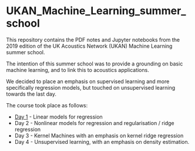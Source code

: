 # UKAN_Machine_Learning_summer_school
This repository contains the PDF notes and Jupyter notebooks from the 2019 edition of the UK Acoustics Network (UKAN) Machine Learning summer school. 


The intention of this summer school was to provide a grounding on basic machine learning, and to link this to acoustics applications. 

We decided to place an emphasis on supervised learning and more specifically regression models, but touched on unsupervised learning towards the last day. 

The course took place as follows:

 - [Day 1](https://github.com/ramon-fuentes/UKAN_Machine_Learning_summer_school/blob/master/session_1_ML_intro.pdf)  - Linear models for regression
 - Day 2 - Nonlinear models for regression and regularisation / ridge regression
 - Day 3 - Kernel Machines with an emphasis on kernel ridge regression
 - Day 4 - Unsupervised learning, with an emphasis on density estimation. 

